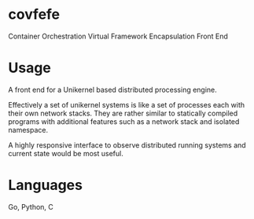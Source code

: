 # covfefe
Container Orchestration Virtual Framework Encapsulation Front End

# Usage
A front end for a Unikernel based distributed processing engine.

Effectively a set of unikernel systems is like a set of processes each with their own network stacks. They are rather similar to statically compiled programs with additional features such as a network stack and isolated namespace.

A highly responsive interface to observe distributed running systems and current state would be most useful.

# Languages
Go, Python, C

